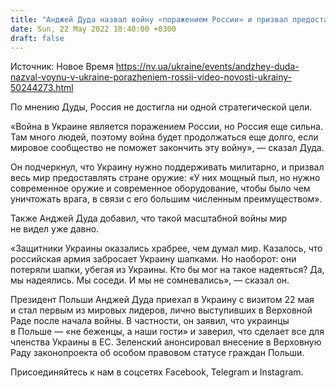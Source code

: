 ```yaml
---
title: "Анджей Дуда назвал войну «поражением России» и призвал предоставить больше вооружений Украине"
date: Sun, 22 May 2022 18:40:00 +0300
draft: false
---
```

Источник: Новое Время https://nv.ua/ukraine/events/andzhey-duda-nazval-voynu-v-ukraine-porazheniem-rossii-video-novosti-ukrainy-50244273.html


По мнению Дуды, Россия не достигла ни одной стратегической цели.

«Война в Украине является поражением России, но Россия еще сильна. Там много людей, поэтому война будет продолжаться еще долго, если мировое сообщество не поможет закончить эту войну», — сказал Дуда.

 Он подчеркнул, что Украину нужно поддерживать милитарно, и призвал весь мир предоставлять стране оружие: «У них мощный пыл, но нужно современное оружие и современное оборудование, чтобы было чем уничтожать врага, в связи с его большим численным преимуществом».

Также Анджей Дуда добавил, что такой масштабной войны мир не видел уже давно.

«Защитники Украины оказались храбрее, чем думал мир. Казалось, что российская армия забросает Украину шапками. Но наоборот: они потеряли шапки, убегая из Украины. Кто бы мог на такое надеяться? Да, мы надеялись. Мы соседи. И мы не сомневались», — сказал он.

Президент Польши Анджей Дуда приехал в Украину с визитом 22 мая и стал первым из мировых лидеров, лично выступивших в Верховной Раде после начала войны. В частности, он заявил, что украинцы в Польше — «не беженцы, а наши гости» и заверил, что сделает все для членства Украины в ЕС. Зеленский анонсировал внесение в Верховную Раду законопроекта об особом правовом статусе граждан Польши.

Присоединяйтесь к нам в соцсетях Facebook, Telegram и Instagram.

